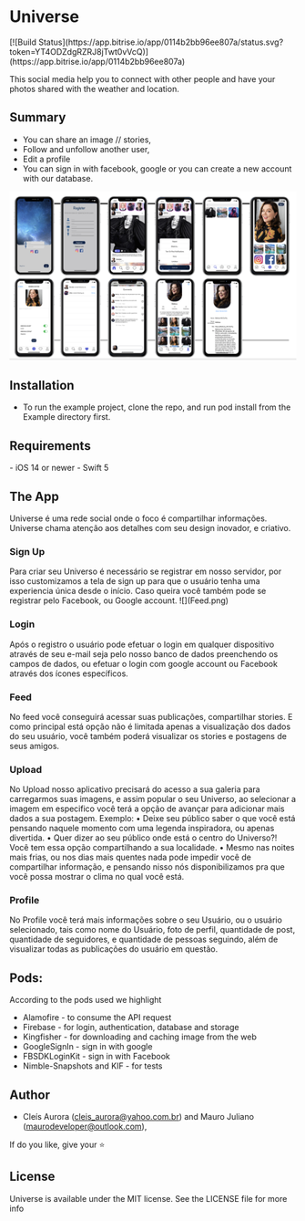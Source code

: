 <h1>Universe</h1>
[![Build Status](https://app.bitrise.io/app/0114b2bb96ee807a/status.svg?token=YT4ODZdgRZRJ8jTwt0vVcQ)](https://app.bitrise.io/app/0114b2bb96ee807a)


This social media help you to connect with other people and have your photos shared with the weather and location.

<h2>Summary</h2>

- You can share an image // stories,
- Follow and unfollow another user, 
- Edit a profile
- You can sign in with facebook, google or you can create a new account with our database.

![](telas.png)

<h2>Installation</h2>

- To run the example project, clone the repo, and run pod install from the Example directory first.
		
<h2>Requirements</h2>
- iOS 14 or newer
- Swift 5

<h2>The App</h2>
Universe é uma rede social onde o foco é compartilhar informações.
Universe chama atenção aos detalhes com seu design inovador, e criativo.

<h3>Sign Up</h3>
Para criar seu Universo é necessário se registrar em nosso servidor, por isso customizamos a tela de sign up para que o usuário tenha uma experiencia única desde o início.
Caso queira você também pode se registrar pelo Facebook, ou Google account.
![](Feed.png)

<h3>Login</h3>
Após o registro o usuário pode efetuar o login em qualquer dispositivo através de seu e-mail seja pelo nosso banco de dados preenchendo os campos de dados, ou efetuar o login com google account ou Facebook através dos ícones específicos.

<h3>Feed</h3>
No feed você conseguirá acessar suas publicações, compartilhar stories.
E como principal está opção não é limitada apenas a visualização dos dados do seu usuário, você também poderá visualizar os stories e postagens de seus amigos.

<h3>Upload</h3>
No Upload nosso aplicativo precisará do acesso a sua galeria para carregarmos suas imagens, e assim popular o seu Universo, ao selecionar a imagem em especifico você terá a opção de avançar para adicionar mais dados a sua postagem.
Exemplo:
•	Deixe seu público saber o que você está pensando naquele momento com uma legenda inspiradora, ou apenas divertida.
•	Quer dizer ao seu público onde está o centro do Universo?! Você tem essa opção compartilhando a sua localidade.
•	Mesmo nas noites mais frias, ou nos dias mais quentes nada pode impedir você de compartilhar informação, e pensando nisso nós disponibilizamos pra que você possa mostrar o clima no qual você está.

<h3>Profile</h3>
No Profile você terá mais informações sobre o seu Usuário, ou o usuário selecionado, tais como nome do Usuário, foto de perfil, quantidade de post, quantidade de seguidores, e quantidade de pessoas seguindo, além de visualizar todas as publicações do usuário em questão.



<h2>Pods:</h2> 

According to the pods used we highlight

  - Alamofire - to consume the API request
  - Firebase - for login, authentication, database and storage
  - Kingfisher - for downloading and caching image from the web
  - GoogleSignIn - sign in with google
  - FBSDKLoginKit - sign in with Facebook
  - Nimble-Snapshots and KIF - for tests


<h2>Author</h2>

- Cleís Aurora (cleis_aurora@yahoo.com.br) and Mauro Juliano (maurodeveloper@outlook.com), 


If do you like, give your ⭐️

<h2>License</h2>
Universe is available under the MIT license. See the LICENSE file for more info

